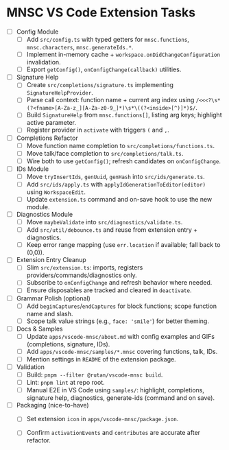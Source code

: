 # MNSC VS Code Extension Tasks

- [ ] Config Module
  - [ ] Add `src/config.ts` with typed getters for `mnsc.functions`, `mnsc.characters`, `mnsc.generateIds.*`.
  - [ ] Implement in-memory cache + `workspace.onDidChangeConfiguration` invalidation.
  - [ ] Export `getConfig()`, `onConfigChange(callback)` utilities.

- [ ] Signature Help
  - [ ] Create `src/completions/signature.ts` implementing `SignatureHelpProvider`.
  - [ ] Parse call context: function name + current arg index using `/<<<?\s*(?<fname>[A-Za-z_][A-Za-z0-9_]*)\s*\((?<inside>[^)]*)$/`.
  - [ ] Build `SignatureHelp` from `mnsc.functions[]`, listing arg keys; highlight active parameter.
  - [ ] Register provider in `activate` with triggers `(` and `,`.

- [ ] Completions Refactor
  - [ ] Move function name completion to `src/completions/functions.ts`.
  - [ ] Move talk/face completion to `src/completions/talk.ts`.
  - [ ] Wire both to use `getConfig()`; refresh candidates on `onConfigChange`.

- [ ] IDs Module
  - [ ] Move `tryInsertIds`, `genUuid`, `genHash` into `src/ids/generate.ts`.
  - [ ] Add `src/ids/apply.ts` with `applyIdGenerationToEditor(editor)` using `WorkspaceEdit`.
  - [ ] Update `extension.ts` command and on-save hook to use the new module.

- [ ] Diagnostics Module
  - [ ] Move `maybeValidate` into `src/diagnostics/validate.ts`.
  - [ ] Add `src/util/debounce.ts` and reuse from extension entry + diagnostics.
  - [ ] Keep error range mapping (use `err.location` if available; fall back to (0,0)).

- [ ] Extension Entry Cleanup
  - [ ] Slim `src/extension.ts`: imports, registers providers/commands/diagnostics only.
  - [ ] Subscribe to `onConfigChange` and refresh behavior where needed.
  - [ ] Ensure disposables are tracked and cleared in `deactivate`.

- [ ] Grammar Polish (optional)
  - [ ] Add `beginCaptures`/`endCaptures` for block functions; scope function name and slash.
  - [ ] Scope talk value strings (e.g., `face: 'smile'`) for better theming.

- [ ] Docs & Samples
  - [ ] Update `apps/vscode-mnsc/about.md` with config examples and GIFs (completions, signature, IDs).
  - [ ] Add `apps/vscode-mnsc/samples/*.mnsc` covering functions, talk, IDs.
  - [ ] Mention settings in `README` of the extension package.

- [ ] Validation
  - [ ] Build: `pnpm --filter @rutan/vscode-mnsc build`.
  - [ ] Lint: `pnpm lint` at repo root.
  - [ ] Manual E2E in VS Code using `samples/`: highlight, completions, signature help, diagnostics, generate-ids (command and on save).

- [ ] Packaging (nice-to-have)
  - [ ] Set extension `icon` in `apps/vscode-mnsc/package.json`.
  - [ ] Confirm `activationEvents` and `contributes` are accurate after refactor.

